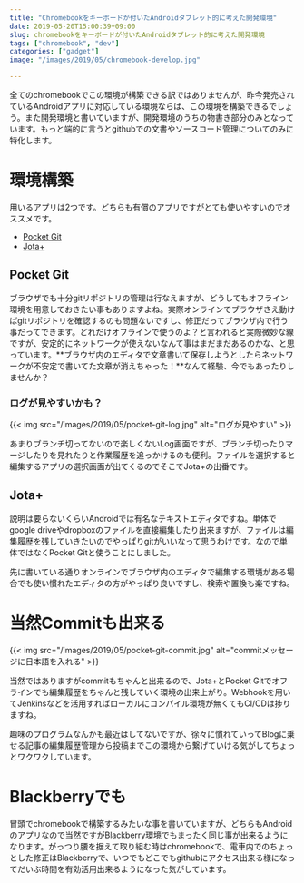 ```yaml
---
title: "Chromebookをキーボードが付いたAndroidタブレット的に考えた開発環境"
date: 2019-05-20T15:00:39+09:00
slug: chromebookをキーボードが付いたAndroidタブレット的に考えた開発環境
tags: ["chromebook", "dev"]
categories: ["gadget"]
image: "/images/2019/05/chromebook-develop.jpg"

---
```


全てのchromebookでこの環境が構築できる訳ではありませんが、昨今発売されているAndroidアプリに対応している環境ならば、この環境を構築できるでしょう。また開発環境と書いていますが、開発環境のうちの物書き部分のみとなっています。もっと端的に言うとgithubでの文書やソースコード管理についてのみに特化します。

# 環境構築

用いるアプリは2つです。どちらも有償のアプリですがとても使いやすいのでオススメです。

 - [Pocket Git](https://play.google.com/store/apps/details?id=com.aor.pocketgit)
 - [Jota+](https://play.google.com/store/apps/details?id=jp.sblo.pandora.jota.plus)

## Pocket Git

ブラウザでも十分gitリポジトリの管理は行なえますが、どうしてもオフライン環境を用意しておきたい事もありますよね。実際オンラインでブラウザさえ動けばgitリポジトリを確認するのも問題ないですし、修正だってブラウザ内で行う事だってできます。どれだけオフラインで使うのよ？と言われると実際微妙な線ですが、安定的にネットワークが使えないなんて事はまだまだあるのかな、と思っています。**ブラウザ内のエディタで文章書いて保存しようとしたらネットワークが不安定で書いてた文章が消えちゃった！**なんて経験、今でもあったりしませんか？

### ログが見やすいかも？

{{< img src="/images/2019/05/pocket-git-log.jpg" alt="ログが見やすい" >}}

あまりブランチ切ってないので楽しくないLog画面ですが、ブランチ切ったりマージしたりを見れたりと作業履歴を追っかけるのも便利。ファイルを選択すると編集するアプリの選択画面が出てくるのでそこでJota+の出番です。

## Jota+

説明は要らないくらいAndroidでは有名なテキストエディタですね。単体でgoogle driveやdropboxのファイルを直接編集したり出来ますが、ファイルは編集履歴を残していきたいのでやっぱりgitがいいなって思うわけです。なので単体ではなくPocket Gitと使うことにしました。

先に書いている通りオンラインでブラウザ内のエディタで編集する環境がある場合でも使い慣れたエディタの方がやっぱり良いですし、検索や置換も楽ですね。

# 当然Commitも出来る

{{< img src="/images/2019/05/pocket-git-commit.jpg" alt="commitメッセージに日本語を入れる" >}}

当然ではありますがcommitもちゃんと出来るので、Jota+とPocket Gitでオフラインでも編集履歴をちゃんと残していく環境の出来上がり。Webhookを用いてJenkinsなどを活用すればローカルにコンパイル環境が無くてもCI/CDは捗りますね。

趣味のプログラムなんかも最近はしてないですが、徐々に慣れていってBlogに乗せる記事の編集履歴管理から投稿までこの環境から繋げていける気がしてちょっとワクワクしています。

# Blackberryでも

冒頭でchromebookで構築するみたいな事を書いていますが、どちらもAndroidのアプリなので当然ですがBlackberry環境でもまったく同じ事が出来るようになります。がっつり腰を据えて取り組む時はchromebookで、電車内でのちょっとした修正はBlackberryで、いつでもどこでもgithubにアクセス出来る様になってだいぶ時間を有効活用出来るようになった気がしています。


